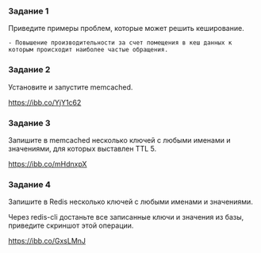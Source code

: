 

### Задание 1

Приведите примеры проблем, которые может решить кеширование.

```
- Повышение производительности за счет помещения в кеш данных к которым происходит наиболее частые обращения.
```


### Задание 2

Установите и запустите memcached.


https://ibb.co/YjY1c62




### Задание 3

Запишите в memcached несколько ключей с любыми именами и значениями, для которых выставлен TTL 5.


https://ibb.co/mHdnxpX




### Задание 4

Запишите в Redis несколько ключей с любыми именами и значениями.

Через redis-cli достаньте все записанные ключи и значения из базы, приведите скриншот этой операции.



https://ibb.co/GxsLMnJ
















